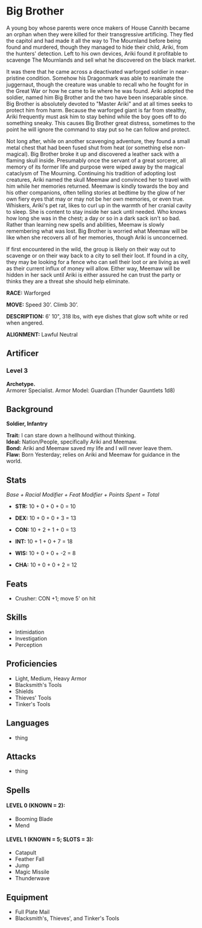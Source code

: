 # Big Brother 

A young boy whose parents were once makers of House Cannith became an orphan when they were killed for their transgressive artificing. They fled the capitol and had made it all the way to The Mournland before being found and murdered, though they managed to hide their child, Ariki, from the hunters' detection. Left to his own devices, Ariki found it profitable to scavenge The Mournlands and sell what he discovered on the black market.

It was there that he came across a deactivated warforged soldier in near-pristine condition. Somehow his Dragonmark was able to reanimate the juggernaut, though the creature was unable to recall who he fought for in the Great War or how he came to lie where he was found. Ariki adopted the soldier, named him Big Brother and the two have been inseparable since. Big Brother is absolutely devoted to "Master Ariki" and at all times seeks to protect him from harm. Because the warforged giant is far from stealthy, Ariki frequently must ask him to stay behind while the boy goes off to do something sneaky. This causes Big Brother great distress, sometimes to the point he will ignore the command to stay put so he can follow and protect.

Not long after, while on another scavenging adventure, they found a small metal chest that had been fused shut from heat (or something else non-magical). Big Brother broke it up and discovered a leather sack with a flaming skull inside. Presumably once the servant of a great sorcerer, all memory of its former life and purpose were wiped away by the magical cataclysm of The Mourning. Continuing his tradition of adopting lost creatures, Ariki named the skull Meemaw and convinced her to travel with him while her memories returned. Meemaw is kindly towards the boy and his other companions, often telling stories at bedtime by the glow of her own fiery eyes that may or may not be her own memories, or even true. Whiskers, Ariki's pet rat, likes to curl up in the warmth of her cranial cavity to sleep. She is content to stay inside her sack until needed. Who knows how long she was in the chest; a day or so in a dark sack isn't so bad. Rather than learning new spells and abilities, Meemaw is slowly remembering what was lost. Big Brother is worried what Meemaw will be like when she recovers all of her memories, though Ariki is unconcerned.

If first encountered in the wild, the group is likely on their way out to scavenge or on their way back to a city to sell their loot. If found in a city, they may be looking for a fence who can sell their loot or are living as well as their current influx of money will allow. Either way, Meemaw will be hidden in her sack until Ariki is either assured he can trust the party or thinks they are a threat she should help eliminate.

**RACE:** Warforged

**MOVE:** Speed 30’. Climb 30’.

**DESCRIPTION:** 6' 10", 318 lbs, with eye dishes that glow soft white or red when angered.

**ALIGNMENT:** Lawful Neutral

## Artificer

### Level 3
**Archetype.** \
Armorer Specialist. Armor Model: Guardian (Thunder Gauntlets 1d8)

## Background

**Soldier, Infantry**

**Trait:** I can stare down a hellhound without thinking. \
**Ideal:** Nation/People, specifically Ariki and Meemaw. \
**Bond:** Ariki and Meemaw saved my life and I will never leave them. \
**Flaw:** Born Yesterday; relies on Ariki and Meemaw for guidance in the world.

## Stats

*Base + Racial Modifier + Feat Modifier + Points Spent = Total*

* **STR:** 10 + 0 + 0 + 0 = 10

* **DEX:** 10 + 0 + 0 + 3 = 13

* **CON:** 10 + 2 + 1 + 0 = 13

* **INT:** 10 + 1 + 0 + 7 = 18

* **WIS:** 10 + 0 + 0 + -2 = 8

* **CHA:** 10 + 0 + 0 + 2 = 12

## Feats
* Crusher: CON +1; move 5' on hit

## Skills
* Intimidation
* Investigation
* Perception

## Proficiencies
* Light, Medium, Heavy Armor
* Blacksmith's Tools
* Shields
* Thieves' Tools
* Tinker's Tools

## Languages
* thing

## Attacks
* thing

## Spells
#### LEVEL 0 (KNOWN = 2):
* Booming Blade
* Mend

#### LEVEL 1 (KNOWN = 5; SLOTS = 3):
* Catapult
* Feather Fall
* Jump
* Magic Missile
* Thunderwave

## Equipment
* Full Plate Mail
* Blacksmith's, Thieves', and Tinker's Tools
